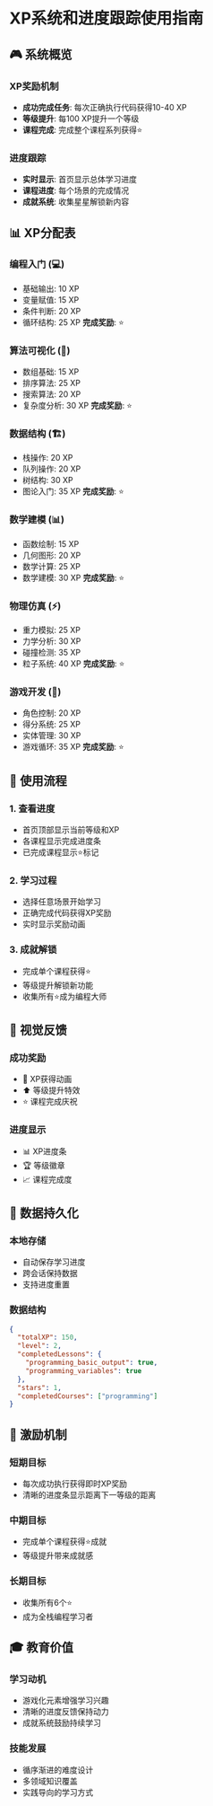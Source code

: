 # XP系统和进度跟踪使用指南

## 🎮 系统概览

### XP奖励机制
- **成功完成任务**: 每次正确执行代码获得10-40 XP
- **等级提升**: 每100 XP提升一个等级
- **课程完成**: 完成整个课程系列获得⭐️

### 进度跟踪
- **实时显示**: 首页显示总体学习进度
- **课程进度**: 每个场景的完成情况
- **成就系统**: 收集星星解锁新内容

## 📊 XP分配表

### 编程入门 (💻)
- 基础输出: 10 XP
- 变量赋值: 15 XP  
- 条件判断: 20 XP
- 循环结构: 25 XP
**完成奖励**: ⭐️

### 算法可视化 (🧩)
- 数组基础: 15 XP
- 排序算法: 25 XP
- 搜索算法: 20 XP
- 复杂度分析: 30 XP
**完成奖励**: ⭐️

### 数据结构 (🏗️)
- 栈操作: 20 XP
- 队列操作: 20 XP
- 树结构: 30 XP
- 图论入门: 35 XP
**完成奖励**: ⭐️

### 数学建模 (📊)
- 函数绘制: 15 XP
- 几何图形: 20 XP
- 数学计算: 25 XP
- 数学建模: 30 XP
**完成奖励**: ⭐️

### 物理仿真 (⚡)
- 重力模拟: 25 XP
- 力学分析: 30 XP
- 碰撞检测: 35 XP
- 粒子系统: 40 XP
**完成奖励**: ⭐️

### 游戏开发 (🎯)
- 角色控制: 20 XP
- 得分系统: 25 XP
- 实体管理: 30 XP
- 游戏循环: 35 XP
**完成奖励**: ⭐️

## 🎯 使用流程

### 1. 查看进度
- 首页顶部显示当前等级和XP
- 各课程显示完成进度条
- 已完成课程显示⭐️标记

### 2. 学习过程
- 选择任意场景开始学习
- 正确完成代码获得XP奖励
- 实时显示奖励动画

### 3. 成就解锁
- 完成单个课程获得⭐️
- 等级提升解锁新功能
- 收集所有⭐️成为编程大师

## 🎨 视觉反馈

### 成功奖励
- 🎉 XP获得动画
- ⬆️ 等级提升特效
- ⭐ 课程完成庆祝

### 进度显示
- 📊 XP进度条
- 🏆 等级徽章
- 📈 课程完成度

## 💾 数据持久化

### 本地存储
- 自动保存学习进度
- 跨会话保持数据
- 支持进度重置

### 数据结构
```json
{
  "totalXP": 150,
  "level": 2,
  "completedLessons": {
    "programming_basic_output": true,
    "programming_variables": true
  },
  "stars": 1,
  "completedCourses": ["programming"]
}
```

## 🚀 激励机制

### 短期目标
- 每次成功执行获得即时XP奖励
- 清晰的进度条显示距离下一等级的距离

### 中期目标  
- 完成单个课程获得⭐️成就
- 等级提升带来成就感

### 长期目标
- 收集所有6个⭐️
- 成为全栈编程学习者

## 🎓 教育价值

### 学习动机
- 游戏化元素增强学习兴趣
- 清晰的进度反馈保持动力
- 成就系统鼓励持续学习

### 技能发展
- 循序渐进的难度设计
- 多领域知识覆盖
- 实践导向的学习方式
